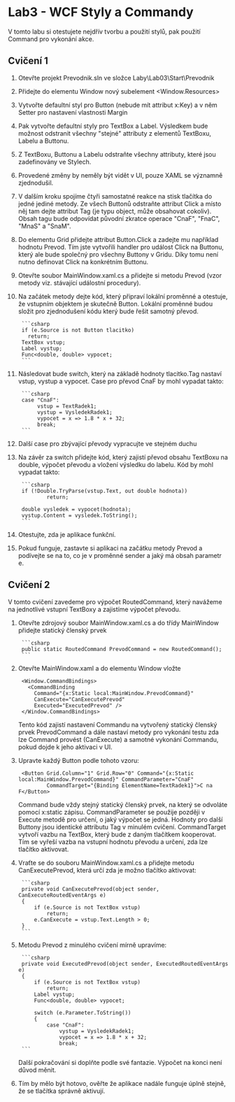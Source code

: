 # Lab3 - WCF Styly a Commandy

V tomto labu si otestujete nejdřív tvorbu a použití stylů, pak použití Command pro vykonání akce.

## Cvičení 1

1. Otevřte projekt Prevodnik.sln ve složce Laby\Lab03\Start\Prevodnik
1. Přidejte do elementu Window nový subelement <Window.Resources>
1. Vytvořte defaultní styl pro Button (nebude mít attribut x:Key) a v něm Setter pro nastavení vlastnosti Margin
1. Pak vytvořte defaultní styly pro TextBox a Label. Výsledkem bude možnost odstranit všechny "stejné" attributy z elementů TextBoxu, Labelu a Buttonu.
1. Z TextBoxu, Buttonu a Labelu odstraňte všechny attributy, které jsou zadefinovány ve Stylech.
1. Provedené změny by neměly být vidět v UI, pouze XAML se významně zjednodušil.
1. V dalším kroku spojíme čtyři samostatné reakce na stisk tlačítka do jedné jediné metody. Ze všech Buttonů odstraňte attribut Click a místo něj tam dejte attribut Tag (je typu object, může obsahovat cokoliv). Obsah tagu bude odpovídat původní zkratce operace "CnaF", "FnaC", "MnaS" a "SnaM".
1. Do elementu Grid přidejte attribut Button.Click a zadejte mu například hodnotu Prevod. Tím jste vytvořili handler pro událost Click na Buttonu, který ale bude společný pro všechny Buttony v Gridu. Díky tomu není nutno definovat Click na konkrétním Buttonu.
1. Otevřte soubor MainWindow.xaml.cs a přidejte si metodu Prevod (vzor metody viz. stávající událostní procedury).
1. Na začátek metody dejte kód, který připraví lokální proměnné a otestuje, že vstupním objektem je skutečně Button. Lokální proměnné budou složit pro zjednodušení kódu který bude řešit samotný převod.

        ```csharp
        if (e.Source is not Button tlacitko)
          return;
        TextBox vstup;
        Label vystup;
        Func<double, double> vypocet;
        ```

1. Následovat bude switch, který na základě hodnoty tlacitko.Tag nastaví vstup, vystup a vypocet. Case pro převod CnaF by mohl vypadat takto:

        ```csharp
        case "CnaF":
             vstup = TextRadek1;
             vystup = VysledekRadek1;
             vypocet = x => 1.8 * x + 32;
             break;
        ```

1. Další case pro zbývající převody vypracujte ve stejném duchu
1. Na závěr za switch přidejte kód, který zajistí převod obsahu TextBoxu na double, výpočet převodu a vložení výsledku do labelu. Kód by mohl vypadat takto:

        ```csharp
        if (!Double.TryParse(vstup.Text, out double hodnota))
                return;

        double vysledek = vypocet(hodnota);
        vystup.Content = vysledek.ToString();
        ```

1. Otestujte, zda je aplikace funkční.
1. Pokud funguje, zastavte si aplikaci na začátku metody Prevod a podívejte se na to, co je v proměnné sender a jaký má obsah parametr e.

## Cvičení 2

V tomto cvičení zavedeme pro výpočet RoutedCommand, který navážeme na jednotlivé vstupní TextBoxy a zajistíme výpočet převodu.

1. Otevřte zdrojový soubor MainWindow.xaml.cs a do třídy MainWindow přidejte statický členský prvek

        ```csharp
        public static RoutedCommand PrevodCommand = new RoutedCommand();
        ```

1. Otevřte MainWindow.xaml a do elementu Window vložte

        <Window.CommandBindings>
          <CommandBinding
            Command="{x:Static local:MainWindow.PrevodCommand}"
            CanExecute="CanExecutePrevod"
            Executed="ExecutedPrevod" />
        </Window.CommandBindings>

   Tento kód zajistí nastavení Commandu na vytvořený statický členský prvek PrevodCommand a dále nastaví metody pro vykonání testu zda lze Command provést (CanExecute) a samotné vykonání Commandu, pokud dojde k jeho aktivaci v UI.
1. Upravte každý Button podle tohoto vzoru:

        <Button Grid.Column="1" Grid.Row="0" Command="{x:Static local:MainWindow.PrevodCommand}" CommandParameter="CnaF"
                CommandTarget="{Binding ElementName=TextRadek1}">C na F</Button>

   Command bude vždy stejný statický členský prvek, na který se odvoláte pomocí x:static zápisu. CommandParameter se použije později v Execute metodě pro určení, o jaký výpočet se jedná. Hodnoty pro další Buttony jsou identické attributu Tag v minulém cvičení.
   CommandTarget vytvoří vazbu na TextBox, který bude z daným tlačítkem kooperovat. Tím se vyřeší vazba na vstupní hodnotu převodu a určení, zda lze tlačítko aktivovat.
1. Vraťte se do souboru MainWindow.xaml.cs a přidejte metodu CanExecutePrevod, která určí zda je možno tlačítko aktivovat:

        ```csharp
        private void CanExecutePrevod(object sender, CanExecuteRoutedEventArgs e)
        {
            if (e.Source is not TextBox vstup)
                return;
            e.CanExecute = vstup.Text.Length > 0;
        }
        ```

1. Metodu Prevod z minulého cvičení mírně upravíme:

        ```csharp
        private void ExecutedPrevod(object sender, ExecutedRoutedEventArgs e)
        {
            if (e.Source is not TextBox vstup)
                return;
            Label vystup;
            Func<double, double> vypocet;

            switch (e.Parameter.ToString())
            {
                case "CnaF":
                    vystup = VysledekRadek1;
                    vypocet = x => 1.8 * x + 32;
                    break;
        ```

   Další pokračování si doplňte podle své fantazie. Výpočet na konci není důvod měnit.

1. Tím by mělo být hotovo, ověřte že aplikace nadále funguje úplně stejně, že se tlačítka správně aktivují.
